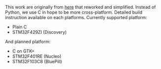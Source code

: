 This work are originally from [here](https://github.com/sam81/pychoacoustics) that reworked and simplified.
Instead of Python, we use C in hope to be more cross-platform.
Detailed build instruction available on each platforms.
Currently supported platform:
- Plain C
- STM32F429ZI (Discovery)

And planned platform:
- C on GTK+
- STM32F401RE (Nucleo)
- STM32F103C8 (BluePill)

